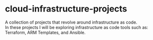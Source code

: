 # cloud-infrastructure-projects
A collection of projects that revolve around infrastructure as code.  
In these projects I will be exploring infrastructure as code tools such as: Terraform, ARM Templates, and Ansible. 
